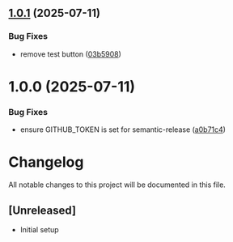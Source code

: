 ## [1.0.1](https://github.com/Kydollar/next-boilerplate/compare/v1.0.0...v1.0.1) (2025-07-11)


### Bug Fixes

* remove test button ([03b5908](https://github.com/Kydollar/next-boilerplate/commit/03b5908d452f50e9f69e6d8e13b7ff1b5b2805a7))

# 1.0.0 (2025-07-11)


### Bug Fixes

* ensure GITHUB_TOKEN is set for semantic-release ([a0b71c4](https://github.com/Kydollar/next-boilerplate/commit/a0b71c48db6ecfeac0b64ebb0b50fbe8a7ce17c0))

# Changelog

All notable changes to this project will be documented in this file.

## [Unreleased]

- Initial setup
